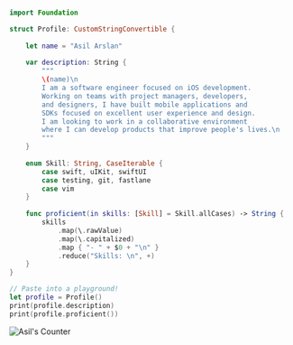 <!--### Hi there <img src="https://media.giphy.com/media/hvRJCLFzcasrR4ia7z/giphy.gif" width="25px">-->
<!--
<a href="https://asilarslan.medium.com/">
  <img align="left" alt="Asil's Medium" width="22px" src="https://cdns.iconmonstr.com/wp-content/assets/preview/2018/240/iconmonstr-medium-2.png" />
</a>
<a href="https://www.linkedin.com/in/asilarslan/">
  <img align="left" alt="Asil's LinkedIN" width="22px" src="https://raw.githubusercontent.com/peterthehan/peterthehan/master/assets/linkedin.svg" />
</a>
-->

<!---->

```swift

import Foundation

struct Profile: CustomStringConvertible {
    
    let name = "Asil Arslan"
    
    var description: String {
        """
        \(name)\n
        I am a software engineer focused on iOS development.
        Working on teams with project managers, developers, 
        and designers, I have built mobile applications and 
        SDKs focused on excellent user experience and design.
        I am looking to work in a collaborative environment 
        where I can develop products that improve people's lives.\n
        """
    }
    
    enum Skill: String, CaseIterable {
        case swift, uIKit, swiftUI
        case testing, git, fastlane
        case vim
    }
    
    func proficient(in skills: [Skill] = Skill.allCases) -> String {
        skills
            .map(\.rawValue)
            .map(\.capitalized)
            .map { "- " + $0 + "\n" }
            .reduce("Skills: \n", +)
    }
}

// Paste into a playground!
let profile = Profile()
print(profile.description)
print(profile.proficient())

```
<!---->

<a href="https://github.com/asilarslan">
  <img align="left" alt="Asil's Counter" src="https://visitor-badge.glitch.me/badge?page_id=asilarslan.asilarslan" />
</a>

